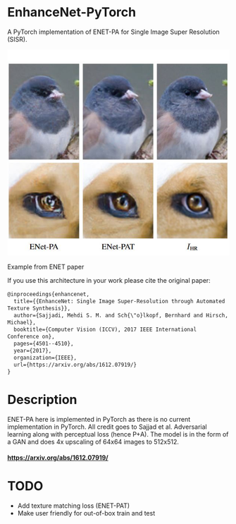 # EnhanceNet-PyTorch
A PyTorch implementation of ENET-PA for Single Image Super Resolution (SISR).

![Screenshot](images/diagram.JPG)

Example from ENET paper

If you use this architecture in your work please cite the original paper:

```
@inproceedings{enhancenet,
  title={{EnhanceNet: Single Image Super-Resolution through Automated Texture Synthesis}},
  author={Sajjadi, Mehdi S. M. and Sch{\"o}lkopf, Bernhard and Hirsch, Michael},
  booktitle={Computer Vision (ICCV), 2017 IEEE International Conference on},
  pages={4501--4510},
  year={2017},
  organization={IEEE},
  url={https://arxiv.org/abs/1612.07919/}
}
```

# Description 

ENET-PA here is implemented in PyTorch as there is no current implementation in PyTorch.  All credit goes to Sajjad et al. Adversarial learning along with perceptual loss (hence P+A).  The model is in the form of a GAN and does 4x upscaling of 64x64 images to 512x512.  

#### https://arxiv.org/abs/1612.07919/

# TODO 

- Add texture matching loss (ENET-PAT)
- Make user friendly for out-of-box train and test 

